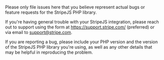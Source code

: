 Please only file issues here that you believe represent actual bugs or feature requests for the StripeJS PHP library.

If you're having general trouble with your StripeJS integration, please reach out to support using the form at https://support.stripe.com/ (preferred) or via email to support@stripe.com.

If you are reporting a bug, please include your PHP version and the version of the StripeJS PHP library you're using, as well as any other details that may be helpful in reproducing the problem.
